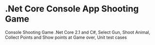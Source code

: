 # .Net Core Console App Shooting Game
Console Shooting Game .Net Core 2.1 and C#, Select Gun, Shoot Animal, Collect Points and Show points at Game over, Unit test cases

